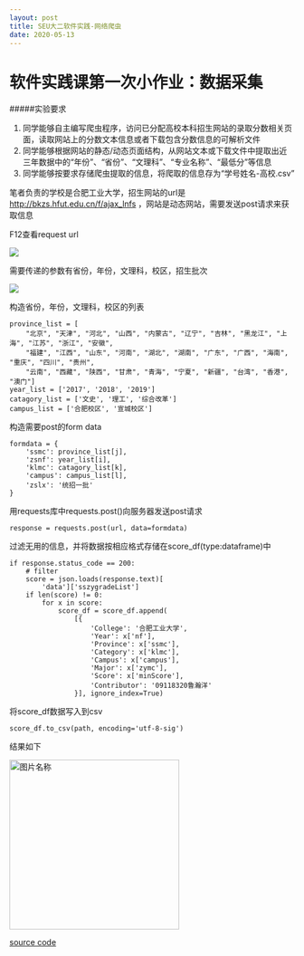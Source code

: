 ```yaml
---
layout: post
title: SEU大二软件实践-网络爬虫
date: 2020-05-13
---
```


# 软件实践课第一次小作业：数据采集

#####实验要求

1. 同学能够自主编写爬虫程序，访问已分配高校本科招生网站的录取分数相关页面，读取网站上的分数文本信息或者下载包含分数信息的可解析文件
2. 同学能够根据网站的静态/动态页面结构，从网站文本或下载文件中提取出近三年数据中的“年份”、“省份”、“文理科”、“专业名称”、“最低分”等信息
3. 同学能够按要求存储爬虫提取的信息，将爬取的信息存为“学号姓名-高校.csv”


笔者负责的学校是合肥工业大学，招生网站的url是 http://bkzs.hfut.edu.cn/f/ajax_lnfs ，网站是动态网站，需要发送post请求来获取信息

F12查看request url

![](https://pic.downk.cc/item/5ebe2568c2a9a83be568ff69.png)

需要传递的参数有省份，年份，文理科，校区，招生批次

![](https://pic.downk.cc/item/5ebe2579c2a9a83be569147f.png)

构造省份，年份，文理科，校区的列表
~~~
province_list = [
    "北京", "天津", "河北", "山西", "内蒙古", "辽宁", "吉林", "黑龙江", "上海", "江苏", "浙江", "安徽",
    "福建", "江西", "山东", "河南", "湖北", "湖南", "广东", "广西", "海南", "重庆", "四川", "贵州",
    "云南", "西藏", "陕西", "甘肃", "青海", "宁夏", "新疆", "台湾", "香港", "澳门"]
year_list = ['2017', '2018', '2019']
catagory_list = ['文史', '理工', '综合改革']
campus_list = ['合肥校区', '宣城校区']
~~~

构造需要post的form data
~~~
formdata = {
    'ssmc': province_list[j],
    'zsnf': year_list[i],
    'klmc': catagory_list[k],
    'campus': campus_list[l],
    'zslx': '统招一批'
}
~~~

用requests库中requests.post()向服务器发送post请求
~~~
response = requests.post(url, data=formdata)
~~~
过滤无用的信息，并将数据按相应格式存储在score_df(type:dataframe)中

~~~
if response.status_code == 200:
    # filter
    score = json.loads(response.text)[
        'data']['sszygradeList']
    if len(score) != 0:
        for x in score:
            score_df = score_df.append(
                [{
                    'College': '合肥工业大学',
                    'Year': x['nf'],
                    'Province': x['ssmc'],
                    'Category': x['klmc'],
                    'Campus': x['campus'],
                    'Major': x['zymc'],
                    'Score': x['minScore'],
                    'Contributor': '09118320鲁瀚洋'
                }], ignore_index=True)
~~~~
将score_df数据写入到csv
    
    score_df.to_csv(path, encoding='utf-8-sig')

结果如下

<img src="https://pic.downk.cc/item/5ece4022c2a9a83be5a7d919.png" width = "300" height = "300" alt="图片名称" align=center />


[source code](https://github.com/v4vendeta/SEU-Backup/tree/python/crawler)